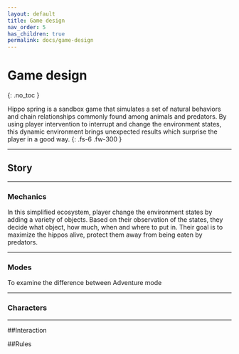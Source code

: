 ```yaml
---
layout: default
title: Game design
nav_order: 5
has_children: true
permalink: docs/game-design
---
```


# Game design
{: .no_toc }

Hippo spring is a sandbox game that simulates a set of natural behaviors and chain relationships commonly found among animals and predators. By using player intervention to interrupt and change the environment states, this dynamic environment brings unexpected results which surprise the player in a good way.
{: .fs-6 .fw-300 }

---

## Story


---

### Mechanics

In this simplified ecosystem, player change the environment states by adding a variety of objects. Based on their observation of the states, they decide what object, how much, when and where to put in. Their goal is to maximize the hippos alive, protect them away from being eaten by predators.

---

### Modes
To examine the difference between
Adventure mode

---

### Characters


---

##Interaction


##Rules
